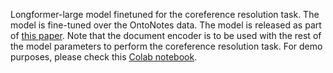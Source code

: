 Longformer-large model finetuned for the coreference resolution task. The model is fine-tuned over the OntoNotes data. The model is released as part of [this paper](https://arxiv.org/pdf/2109.09667.pdf). Note that the document encoder is to be used with the rest of the model parameters to perform the coreference resolution task. For demo purposes, please check this [Colab notebook](https://colab.research.google.com/drive/11ejXc1wDqzUxpgRH1nLvqEifAX30Z71_?usp=sharing). 